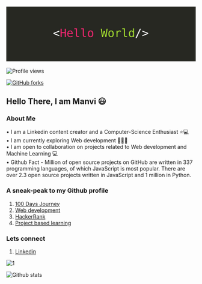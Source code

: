 <!--Added a hello world images on top of readme -->

![](https://github.com/manvi0308/manvi0308/blob/main/img.jpeg)

![Profile views](https://gpvc.arturio.dev/manvi0308)

[![GitHub forks](https://img.shields.io/github/forks/Naereen/StrapDown.js.svg?style=social&label=Fork&maxAge=2592000)](https://GitHub.com/manvi0308/100DaysOfAlgo/network/)


<h2 align='left'>Hello There, I am Manvi 😃</h2>


### About Me <br>

• I am a Linkedin content creator and a Computer-Science Enthusiast ⭐💻 <br>
• I am currently exploring Web development 👩🏻‍💻<br>
• I am open to collaboration on projects related to Web development and Machine Learning 💻<br>
• Github Fact - Million of open source projects on GitHub are written in 337 programming languages, of which JavaScript is most popular. There are over 2.3 open source projects written in JavaScript and 1 million in Python.






### A sneak-peak to my Github profile  <br>
1) [100 Days Journey](https://github.com/manvi0308/100DaysOfAlgo) <br>
2) [Web development](https://github.com/manvi0308/Web-development-Practice)<br>
3) [HackerRank](https://github.com/manvi0308/100DaysOfAlgo/tree/master/HackerRank%20Solutions)
4) [Project based learning](https://github.com/manvi0308/Project-Based-Learning)

### Lets connect

1) [Linkedin](https://www.linkedin.com/in/manvi-chaddha-55bb5b18b) <br>


![1](https://github-readme-stats.vercel.app/api/top-langs/?username=manvi0308&theme=blue-green)

![Github stats](https://github-readme-stats.vercel.app/api?username=manvi0308)
